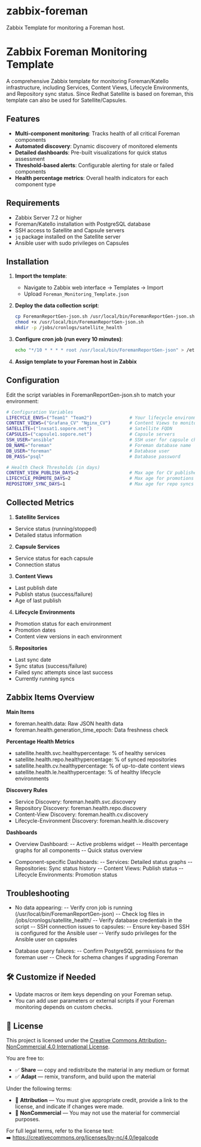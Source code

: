# zabbix-foreman

Zabbix Template for monitoring a Foreman host.

# Zabbix Foreman Monitoring Template

A comprehensive Zabbix template for monitoring Foreman/Katello infrastructure, including Services, Content Views, Lifecycle Environments, and Repository sync status. Since Redhat Satellite is based on foreman, this template can also be used for Satellite/Capsules.

## Features

- **Multi-component monitoring**: Tracks health of all critical Foreman components
- **Automated discovery**: Dynamic discovery of monitored elements
- **Detailed dashboards**: Pre-built visualizations for quick status assessment
- **Threshold-based alerts**: Configurable alerting for stale or failed components
- **Health percentage metrics**: Overall health indicators for each component type

## Requirements

- Zabbix Server 7.2 or higher
- Foreman/Katello installation with PostgreSQL database
- SSH access to Satellite and Capsule servers
- `jq` package installed on the Satellite server
- Ansible user with sudo privileges on Capsules

## Installation

1. **Import the template**:
   - Navigate to Zabbix web interface → Templates → Import
   - Upload `Foreman_Monitoring_Template.json`

2. **Deploy the data collection script**:
   ```bash
   cp ForemanReportGen-json.sh /usr/local/bin/ForemanReportGen-json.sh
   chmod +x /usr/local/bin/ForemanReportGen-json.sh
   mkdir -p /jobs/cronlogs/satellite_health
   ``` 
3. **Configure cron job (run every 10 minutes)**:
   ```bash
   echo "*/10 * * * * root /usr/local/bin/ForemanReportGen-json" > /etc/cron.d/ForemanReportGen-json
    ```
4. **Assign template to your Foreman host in Zabbix**

## Configuration

Edit the script variables in ForemanReportGen-json.sh to match your environment:
   ```bash
   # Configuration Variables
   LIFECYCLE_ENVS=("Team1" "Team2")              # Your lifecycle environments
   CONTENT_VIEWS=("Grafana_CV" "Nginx_CV")       # Content Views to monitor
   SATELLITE=("lnxsat1.sopore.net")              # Satellite FQDN
   CAPSULES=("capsule1.sopore.net")              # Capsule servers
   SSH_USER="ansible"                            # SSH user for capsule checks
   DB_NAME="foreman"                             # Foreman database name
   DB_USER="foreman"                             # Database user
   DB_PASS="psql"                                # Database password

   # Health Check Thresholds (in days)
   CONTENT_VIEW_PUBLISH_DAYS=2                   # Max age for CV publishes
   LIFECYCLE_PROMOTE_DAYS=2                      # Max age for promotions
   REPOSITORY_SYNC_DAYS=1                        # Max age for repo syncs
   ```

## Collected Metrics

1. **Satellite Services**
- Service status (running/stopped)
- Detailed status information

2. **Capsule Services**
- Service status for each capsule
- Connection status

3. **Content Views**
- Last publish date
- Publish status (success/failure)
- Age of last publish

4. **Lifecycle Environments**
- Promotion status for each environment
- Promotion dates
- Content view versions in each environment

5. **Repositories**
- Last sync date
- Sync status (success/failure)
- Failed sync attempts since last success
- Currently running syncs

## Zabbix Items Overview

**Main Items**
- foreman.health.data: Raw JSON health data
- foreman.health.generation_time_epoch: Data freshness check

**Percentage Health Metrics**
- satellite.health.svc.healthypercentage: % of healthy services
- satellite.health.repo.healthypercentage: % of synced repositories
- satellite.health.cv.healthypercentage: % of up-to-date content views
- satellite.health.le.healthypercentage: % of healthy lifecycle environments

**Discovery Rules**
- Service Discovery: foreman.health.svc.discovery
- Repository Discovery: foreman.health.repo.discovery
- Content-View Discovery: foreman.health.cv.discovery
- Lifecycle-Environment Discovery: foreman.health.le.discovery

**Dashboards**
- Overview Dashboard:
-- Active problems widget
-- Health percentage graphs for all components
-- Quick status overview

- Component-specific Dashboards:
-- Services: Detailed status graphs
-- Repositories: Sync status history
-- Content Views: Publish status
-- Lifecycle Environments: Promotion status

## Troubleshooting

- No data appearing:
-- Verify cron job is running (/usr/local/bin/ForemanReportGen-json)
-- Check log files in /jobs/cronlogs/satellite_health/
-- Verify database credentials in the script
-- SSH connection issues to capsules:
-- Ensure key-based SSH is configured for the Ansible user
-- Verify sudo privileges for the Ansible user on capsules

- Database query failures:
-- Confirm PostgreSQL permissions for the foreman user
-- Check for schema changes if upgrading Foreman


## 🛠️ Customize if Needed

- Update macros or item keys depending on your Foreman setup.
- You can add user parameters or external scripts if your Foreman monitoring depends on custom checks.

## 📄 License

This project is licensed under the [Creative Commons Attribution-NonCommercial 4.0 International License](https://creativecommons.org/licenses/by-nc/4.0/).

You are free to:

- ✅ **Share** — copy and redistribute the material in any medium or format  
- ✅ **Adapt** — remix, transform, and build upon the material  

Under the following terms:

- 📌 **Attribution** — You must give appropriate credit, provide a link to the license, and indicate if changes were made.  
- 🚫 **NonCommercial** — You may not use the material for commercial purposes.

For full legal terms, refer to the license text:  
➡️ https://creativecommons.org/licenses/by-nc/4.0/legalcode
